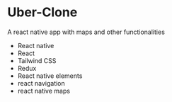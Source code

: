 # Uber-Clone
A react native app with maps and other functionalities
- React native
- React
- Tailwind CSS
- Redux
- React native elements
- react navigation
- react native maps 
